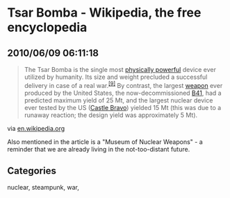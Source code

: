 # Tsar Bomba - Wikipedia, the free encyclopedia
## 2010/06/09 06:11:18 

<div class="posterous_bookmarklet_entry">
  <blockquote class="posterous_long_quote">The Tsar Bomba is the single most <a href="http://en.wikipedia.org/wiki/Power_%28physics%29" title="Power (physics)">physically powerful</a> device ever utilized by humanity. Its size and weight precluded a successful delivery in case of a real war.<sup class="reference"><a href="http://en.wikipedia.org/wiki/Tsar_bomb#cite_note-8"><span>[</span>9<span>]</span></a></sup> By contrast, the largest <a href="http://en.wikipedia.org/wiki/Weapon" title="Weapon">weapon</a> ever produced by the United States, the now-decommissioned <a href="http://en.wikipedia.org/wiki/B41_nuclear_bomb" title="B41 nuclear bomb">B41</a>, had a predicted maximum yield of 25 Mt, and the largest nuclear device ever tested by the US (<a href="http://en.wikipedia.org/wiki/Castle_Bravo" title="Castle Bravo">Castle Bravo</a>) yielded 15 Mt (this was due to a runaway reaction; the design yield was approximately 5 Mt).</blockquote>

<div class="posterous_quote_citation">via <a href="http://en.wikipedia.org/wiki/Tsar_bomb">en.wikipedia.org</a></div>
<p>Also mentioned in the article is a "Museum of Nuclear Weapons" - a reminder that we are already living in the not-too-distant future.</p></div>

## Categories
nuclear, steampunk, war, 